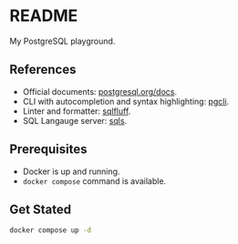 # README

My PostgreSQL playground.

## References

- Official documents: [postgresql.org/docs](https://www.postgresql.org/docs/current/index.html).
- CLI with autocompletion and syntax highlighting: [pgcli](https://github.com/dbcli/pgcli).
- Linter and formatter: [sqlfluff](https://docs.sqlfluff.com/en/stable/index.html).
- SQL Langauge server: [sqls](https://github.com/sqls-server/sqls).

## Prerequisites

- Docker is up and running.
- `docker compose` command is available.

## Get Stated

```sh
docker compose up -d
```

